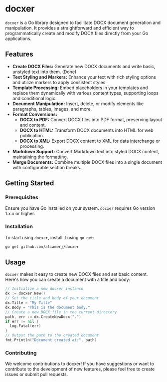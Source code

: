 # docxer

`docxer` is a Go library designed to facilitate DOCX document generation and manipulation. It provides a straightforward and efficient way to programmatically create and modify DOCX files directly from your Go applications.

## Features

- **Create DOCX Files:** Generate new DOCX documents and write basic, unstyled text into them. (Done)
- **Text Styling and Markers:** Enhance your text with rich styling options and utilize markers to apply consistent styles.
- **Template Processing:** Embed placeholders in your templates and replace them dynamically with various content types, supporting loops and conditional logic.
- **Document Manipulation:** Insert, delete, or modify elements like paragraphs, tables, images, and more.
- **Format Conversions:**
  - **DOCX to PDF:** Convert DOCX files into PDF format, preserving layout and content.
  - **DOCX to HTML:** Transform DOCX documents into HTML for web publication.
  - **DOCX to XML:** Export DOCX content to XML for data interchange or processing.
- **Markdown Support:** Convert Markdown text into styled DOCX content, maintaining the formatting.
- **Merge Documents:** Combine multiple DOCX files into a single document with configurable section breaks.

## Getting Started

### Prerequisites

Ensure you have Go installed on your system. `docxer` requires Go version 1.x.x or higher.

### Installation

To start using `docxer`, install it using `go get`:

```bash
go get github.com/aliamerj/docxer
```
## Usage

`docxer` makes it easy to create new DOCX files and set basic content. Here's how you can create a document with a title and body:

```go
// Initialize a new docxer instance
dx := docxer.New()
// Set the title and body of your document
dx.Title = "My Title"
dx.Body = "This is the document body."
// Create a new DOCX file in the current directory
path, err := dx.CreateNewDocx(".")
if err != nil {
  log.Fatal(err)
}
// Output the path to the created document
fmt.Println("Document created at:", path)
```
### Contributing
We welcome contributions to docxer! If you have suggestions or want to contribute to the development of new features, please feel free to create issues or submit pull requests.
